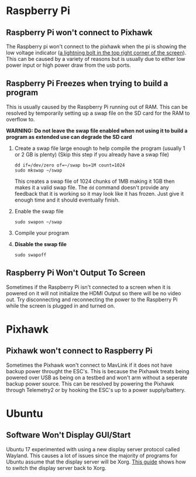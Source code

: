 # Raspberry Pi
## Raspberry Pi won't connect to Pixhawk

The Raspberry pi won't connect to the pixhawk when the pi is showing the low voltage indicator
([a lightning bolt in the top right corner of the screen][1]). This can be caused by a variety of reasons but is usually due to
either low power input or high power draw from the usb ports.

## Raspberry Pi Freezes when trying to build a program
This is usually caused by the Raspberry Pi running out of RAM. This can be resolved by temporarily setting up a swap file on the SD card
for the RAM to overflow to. 

**WARNING: Do not leave the swap file enabled when not using it to build a program as extended use can degrade the SD card**
1. Create a swap file large enough to help compile the program (usually 1 or 2 GB is plenty) (Skip this step if you already have a swap file)
   
   ```
   dd if=/dev/zero of=~/swap bs=1M count=1024
   sudo mkswap ~/swap
   ```
   This creates a swap file of 1024 chunks of 1MB making it 1GB then makes it a valid swap file. The `dd` command doesn't provide any feedback that it is working so it may look like it has frozen. Just give it enough time and it should eventually finish.
2. Enable the swap file
    
    `sudo swapon ~/swap`
3. Compile your program
4. **Disable the swap file**

   `sudo swapoff`
   
## Raspberry Pi Won't Output To Screen
Sometimes if the Raspberry Pi isn't connected to a screen when it is powered on it will not initialize the HDMI Output so there will be no video out. Try disconnecting and reconnecting the power to the Raspberry Pi while the screen is plugged in and turned on.

# Pixhawk
## Pixhawk won't connect to Raspberry Pi
Sometimes the Pixhawk won't connect to MavLink if it does not have backup power throught the ESC's. This is because the Pixhawk treats being powered over USB as being on a testbed and won't arm without a seperate backup power source. 
This can be resolved by powering the Pixhawk through Telemetry2 or by hooking the ESC's up to a power supply/battery.

# Ubuntu
## Software Won't Display GUI/Start
Ubuntu 17 experimented with using a new display server protocol called Wayland. This causes a lot of issues
since the majority of programs for Ubuntu assume that the display server will be Xorg. [This guide][2] shows how to switch
the display server back to Xorg.


[1]: https://lowpowerlab.com/wp-content/uploads/2016/09/Pi3LoadTest_LowVoltage.jpg
[2]: https://itsfoss.com/switch-xorg-wayland/
